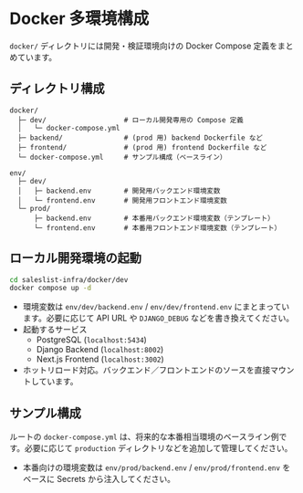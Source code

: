 # Docker 多環境構成

`docker/` ディレクトリには開発・検証環境向けの Docker Compose 定義をまとめています。

## ディレクトリ構成

```
docker/
  ├─ dev/                   # ローカル開発専用の Compose 定義
  │   └─ docker-compose.yml
  ├─ backend/               # (prod 用) backend Dockerfile など
  ├─ frontend/              # (prod 用) frontend Dockerfile など
  └─ docker-compose.yml     # サンプル構成（ベースライン）

env/
  ├─ dev/
  │   ├─ backend.env        # 開発用バックエンド環境変数
  │   └─ frontend.env       # 開発用フロントエンド環境変数
  └─ prod/
      ├─ backend.env        # 本番用バックエンド環境変数（テンプレート）
      └─ frontend.env       # 本番用フロントエンド環境変数（テンプレート）
```

## ローカル開発環境の起動

```bash
cd saleslist-infra/docker/dev
docker compose up -d
```

- 環境変数は `env/dev/backend.env` / `env/dev/frontend.env` にまとまっています。必要に応じて API URL や `DJANGO_DEBUG` などを書き換えてください。
- 起動するサービス
  - PostgreSQL (`localhost:5434`)
  - Django Backend (`localhost:8002`)
  - Next.js Frontend (`localhost:3002`)
- ホットリロード対応。バックエンド／フロントエンドのソースを直接マウントしています。

## サンプル構成

ルートの `docker-compose.yml` は、将来的な本番相当環境のベースライン例です。必要に応じて `production` ディレクトリなどを追加して管理してください。

- 本番向けの環境変数は `env/prod/backend.env` / `env/prod/frontend.env` をベースに Secrets から注入してください。
